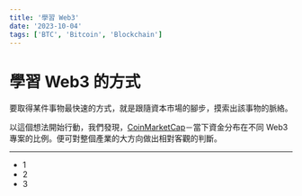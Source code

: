 ```yaml
---
title: '學習 Web3'
date: '2023-10-04'
tags: ['BTC', 'Bitcoin', 'Blockchain']
---
```


# 學習 Web3 的方式

要取得某件事物最快速的方式，就是跟隨資本市場的腳步，摸索出該事物的脈絡。

以這個想法開始行動，我們發現，[CoinMarketCap](https://coinmarketcap.com)－當下資金分布在不同 Web3 專案的比例。便可對整個產業的大方向做出相對客觀的判斷。

---

- 1
- 2
- 3
